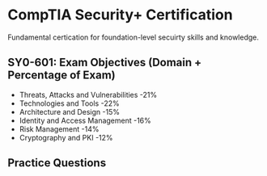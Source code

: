 # CompTIA Security+ Certification
Fundamental certication for foundation-level secuirty skills and knowledge.

## SY0-601: Exam Objectives (Domain + Percentage of Exam)
- Threats, Attacks and Vulnerabilities 
    -21%
- Technologies and Tools 
    -22%
- Architecture and Design 
    -15%
- Identity and Access Management 
    -16%
- Risk Management 
    -14%
- Cryptography and PKI 
    -12%

## Practice Questions


